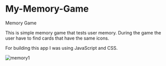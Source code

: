 # My-Memory-Game
Memory Game

This is simple memory game that tests user memory. During the game the user have to find cards that have the same icons.

For building this app I was using JavaScript and CSS.

![memory1](https://user-images.githubusercontent.com/32968807/58307546-4f2d1d80-7dff-11e9-833c-575566c3713b.png)


